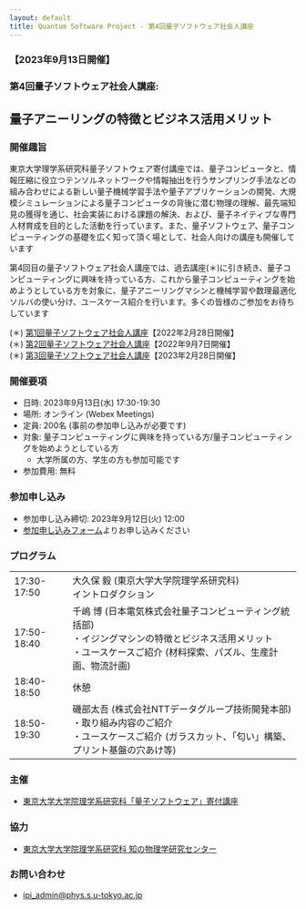 ```yaml
---
layout: default
title: Quantum Software Project - 第4回量子ソフトウェア社会人講座
---
```


### 【2023年9月13日開催】
### 第4回量子ソフトウェア社会人講座:
## 量子アニーリングの特徴とビジネス活用メリット

### 開催趣旨

東京大学理学系研究科量子ソフトウェア寄付講座では、量子コンピュータと、情報圧縮に役立つテンソルネットワークや情報抽出を行うサンプリング手法などの組み合わせによる新しい量子機械学習手法や量子アプリケーションの開発、大規模シミュレーションによる量子コンピュータの背後に潜む物理の理解、最先端知見の獲得を通じ、社会実装における課題の解決、および、量子ネイティブな専門人材育成を目的とした活動を行っています。また、量子ソフトウェア、量子コンピューティングの基礎を広く知って頂く場として、社会人向けの講座も開催しています

第4回目の量子ソフトウェア社会人講座では、過去講座(＊)に引き続き、量子コンピューティングに興味を持っている方、これから量子コンピューティングを始めようとしている方を対象に、量子アニーリングマシンと機械学習や数理最適化ソルバの使い分け、ユースケース紹介を行います。多くの皆様のご参加をお待ちしています

(＊) [第1回量子ソフトウェア社会人講座](openseminar202202)【2022年2月28日開催】<br/>
(＊) [第2回量子ソフトウェア社会人講座](openseminar202209)【2022年9月7日開催】<br/>
(＊) [第3回量子ソフトウェア社会人講座](openseminar202302)【2023年2月28日開催】

### 開催要項

* 日時: 2023年9月13日(水) 17:30-19:30
* 場所: オンライン (Webex Meetings)
* 定員: 200名 (事前の参加申し込みが必要です)
* 対象: 量子コンピューティングに興味を持っている方/量子コンピューティングを始めようとしている方
    * 大学所属の方、学生の方も参加可能です
* 参加費用: 無料

### 参加申し込み

* 参加申し込み締切: 2023年9月12日(火) 12:00
* [参加申し込みフォーム](https://forms.gle/LLZPeq71fpqYMEod6)よりお申し込みください

### プログラム

<table>
<tr><td>17:30-17:50</td><td>大久保 毅 (東京大学大学院理学系研究科)<br/>イントロダクション</td></tr>
<tr><td>17:50-18:40</td><td>千嶋 博 (日本電気株式会社量子コンピューティング統括部)<br/>・イジングマシンの特徴とビジネス活用メリット<br/>・ユースケースご紹介 (材料探索、パズル、生産計画、物流計画)</td></tr>
<tr><td>18:40-18:50</td><td>休憩</td></tr>
<tr><td>18:50-19:30</td><td>磯部太吾 (株式会社NTTデータグループ技術開発本部)<br/>・取り組み内容のご紹介<br/>・ユースケースご紹介 (ガラスカット、「匂い」構築、プリント基盤の穴あけ等)</td></tr>
</table>

### 主催

* [東京大学大学院理学系研究科「量子ソフトウェア」寄付講座](https://qsw.phys.s.u-tokyo.ac.jp)

### 協力

* [東京大学大学院理学系研究科 知の物理学研究センター](https://www.phys.s.u-tokyo.ac.jp/lp/ipi/)

### お問い合わせ

* [ipi_admin@phys.s.u-tokyo.ac.jp](mailto:ipi_admin@phys.s.u-tokyo.ac.jp)
